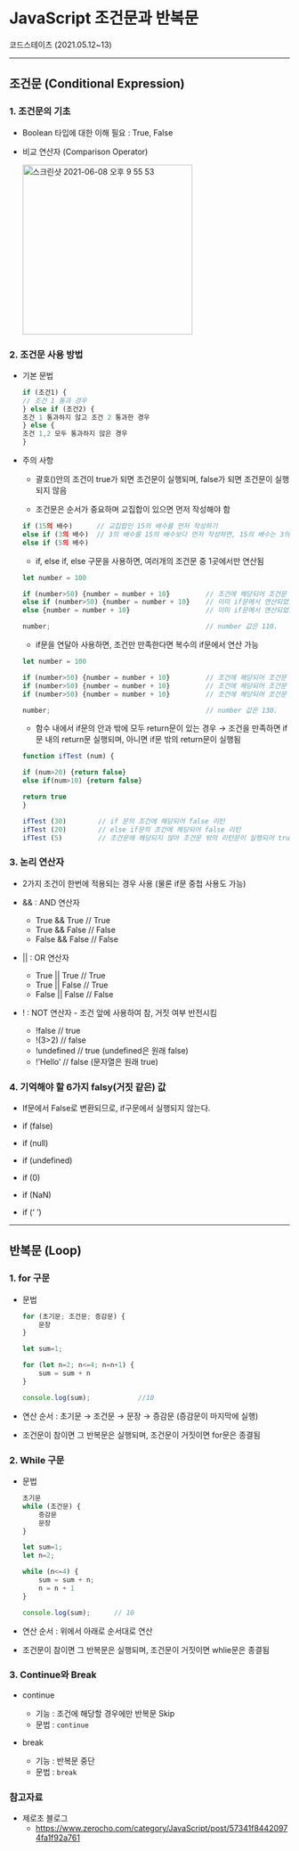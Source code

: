 # JavaScript 조건문과 반복문
코드스테이츠 (2021.05.12~13)

***

## 조건문 (Conditional Expression)

### 1. 조건문의 기초
- Boolean 타입에 대한 이해 필요 : True, False

- 비교 연산자 (Comparison Operator) 

  <img width="305" alt="스크린샷 2021-06-08 오후 9 55 53" src="https://user-images.githubusercontent.com/80403988/121188908-8666ae00-c8a4-11eb-95e6-54ce532a5a5f.png">

### 2. 조건문 사용 방법

- 기본 문법
  ```js
  if (조건1) {
  // 조건 1 통과 경우
  } else if (조건2) {
  조건 1 통과하지 않고 조건 2 통과한 경우
  } else {
  조건 1,2 모두 통과하지 않은 경우
  }
  ```

- 주의 사항

  - 괄호()안의 조건이 true가 되면 조건문이 실행되며, false가 되면 조건문이 실행되지 않음

  - 조건문은 순서가 중요하며 교집합이 있으면 먼저 작성해야 함
  ```js
  if (15의 배수)      // 교집합인 15의 배수를 먼저 작성하기
  else if (3의 배수)  // 3의 배수를 15의 배수보다 먼저 작성하면, 15의 배수는 3의 배수에만 포함되며 5의 배수에는 해당되지 않음
  else if (5의 배수)
  ```

  - if, else if, else 구문을 사용하면, 여러개의 조건문 중 1곳에서만 연산됨
  ```js
  let number = 100

  if (number>50) {number = number + 10}         // 조건에 해당되어 조건문 실행
  else if (number>50) {number = number + 10}    // 이미 if문에서 연산되었으므로 else if 구문은 실행 안됨
  else {number = number + 10}                   // 이미 if문에서 연산되었으므로 else 구문은 실행 안됨

  number;                                       // number 값은 110. 
  ```

  - if문을 연달아 사용하면, 조건만 만족한다면 복수의 if문에서 연산 가능
  ```js
  let number = 100

  if (number>50) {number = number + 10}         // 조건에 해당되어 조건문 실행
  if (number>50) {number = number + 10}         // 조건에 해당되어 조건문 실행
  if (number>50) {number = number + 10}         // 조건에 해당되어 조건문 실행

  number;                                       // number 값은 130. 
  ```

  - 함수 내에서 if문의 안과 밖에 모두 return문이 있는 경우 → 조건을 만족하면 if문 내의 return문 실행되며, 아니면 if문 밖의 return문이 실행됨
  ```js
  function ifTest (num) {

  if (num>20) {return false} 
  else if(num>10) {return false}

  return true
  }

  ifTest (30)        // if 문의 조건에 해당되어 false 리턴
  ifTest (20)        // else if문의 조건에 해당되어 false 리턴
  ifTest (5)         // 조건문에 해당되지 않아 조건문 밖의 리턴문이 실행되어 true 리턴
  ```

### 3. 논리 연산자
  - 2가지 조건이 한번에 적용되는 경우 사용 (물론 if문 중첩 사용도 가능)

- && : AND 연산자
  - True && True // True
  - True && False // False
  - False && False // False

- || : OR 연산자
  - True || True // True
  - True || False // True
  - False || False // False

- ! : NOT 연산자 - 조건 앞에 사용하여 참, 거짓 여부 반전시킴
  - !false // true
  - !(3>2) // false
  - !undefined // true (undefined은 원래 false)
  - !’Hello’ // false (문자열은 원래 true)

### 4. 기억해야 할 6가지 falsy(거짓 같은) 값
  - If문에서 False로 변환되므로, if구문에서 실행되지 않는다.

- if (false)
- if (null)
- if (undefined)
- if (0)
- if (NaN)
- if (‘ ’)

***

## 반복문 (Loop)

### 1. for 구문
- 문법
  ```js
  for (초기문; 조건문; 증감문) {
      문장
  }
  ```
  ```js
  let sum=1;

  for (let n=2; n<=4; n=n+1) {
      sum = sum + n
  }
  
  console.log(sum);            //10
  ```

- 연산 순서 : 초기문 → 조건문 → 문장 → 증감문 (증감문이 마지막에 실행)

- 조건문이 참이면 그 반복문은 실행되며, 조건문이 거짓이면 for문은 종결됨


### 2. While 구문
- 문법
  ```js
  초기문
  while (조건문) {
      증감문
      문장
  }
  ```
  ```js
  let sum=1;
  let n=2;
  
  while (n<=4) {
      sum = sum + n;
      n = n + 1
  }

  console.log(sum);      // 10
  ```

- 연산 순서 : 위에서 아래로 순서대로 연산

- 조건문이 참이면 그 반복문은 실행되며, 조건문이 거짓이면 whlie문은 종결됨

### 3. Continue와 Break

- continue
  - 기능 : 조건에 해당할 경우에만 반복문 Skip
  - 문법 : ```continue```

- break
  - 기능 : 반복문 중단
  - 문법 : ```break```


### 참고자료
- 제로초 블로그
  - https://www.zerocho.com/category/JavaScript/post/57341f84420974fa1f92a761
